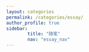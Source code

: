 ```yaml
---
layout: categories
permalink: /categories/essay/
author_profile: true
sidebar:
        title: "随笔"
        nav: "essay_nav"
---
```

